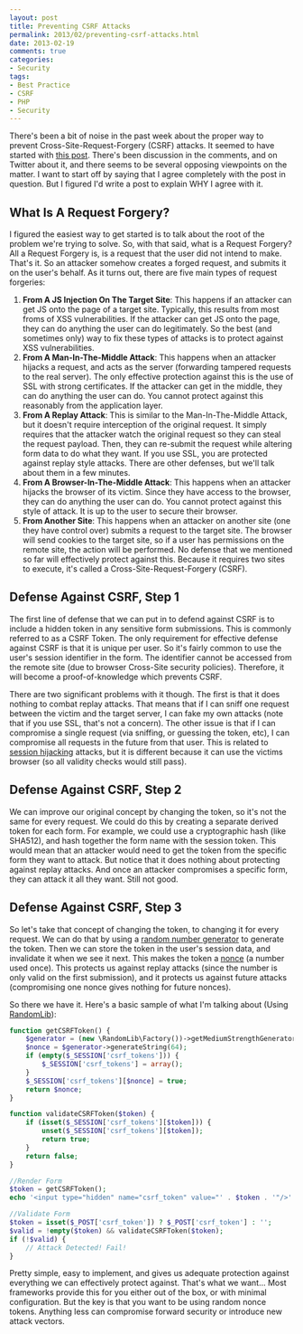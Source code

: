 ```yaml
---
layout: post
title: Preventing CSRF Attacks
permalink: 2013/02/preventing-csrf-attacks.html
date: 2013-02-19
comments: true
categories:
- Security
tags:
- Best Practice
- CSRF
- PHP
- Security
---
```


There's been a bit of noise in the past week about the proper way to prevent Cross-Site-Request-Forgery (CSRF) attacks. It seemed to have started with [this post](http://www.eschrade.com/page/generating-secure-cross-site-request-forgery-tokens-csrf/). There's been discussion in the comments, and on Twitter about it, and there seems to be several opposing viewpoints on the matter. I want to start off by saying that I agree completely with the post in question. But I figured I'd write a post to explain WHY I agree with it.
<!--more-->

## What Is A Request Forgery?


I figured the easiest way to get started is to talk about the root of the problem we're trying to solve. So, with that said, what is a Request Forgery? All a Request Forgery is, is a request that the user did not intend to make. That's it. So an attacker somehow creates a forged request, and submits it on the user's behalf. As it turns out, there are five main types of request forgeries:

 1. **From A JS Injection On The Target Site**: This happens if an attacker can get JS onto the page of a target site. Typically, this results from most froms of XSS vulnerabilities. If the attacker can get JS onto the page, they can do anything the user can do legitimately. So the best (and sometimes only) way to fix these types of attacks is to protect against XSS vulnerabilities.
 2. **From A Man-In-The-Middle Attack**: This happens when an attacker hijacks a request, and acts as the server (forwarding tampered requests to the real server). The only effective protection against this is the use of SSL with strong certificates. If the attacker can get in the middle, they can do anything the user can do. You cannot protect against this reasonably from the application layer.
 3. **From A Replay Attack**: This is similar to the Man-In-The-Middle Attack, but it doesn't require interception of the original request. It simply requires that the attacker watch the original request so they can steal the request payload. Then, they can re-submit the request while altering form data to do what they want. If you use SSL, you are protected against replay style attacks. There are other defenses, but we'll talk about them in a few minutes.
 4. **From A Browser-In-The-Middle Attack**: This happens when an attacker hijacks the browser of its victim. Since they have access to the browser, they can do anything the user can do. You cannot protect against this style of attack. It is up to the user to secure their browser.
 5. **From Another Site**: This happens when an attacker on another site (one they have control over) submits a request to the target site. The browser will send cookies to the target site, so if a user has permissions on the remote site, the action will be performed. No defense that we mentioned so far will effectively protect against this. Because it requires two sites to execute, it's called a Cross-Site-Request-Forgery (CSRF).


## Defense Against CSRF, Step 1

The first line of defense that we can put in to defend against CSRF is to include a hidden token in any sensitive form submissions. This is commonly referred to as a CSRF Token. The only requirement for effective defense against CSRF is that it is unique per user. So it's fairly common to use the user's session identifier in the form. The identifier cannot be accessed from the remote site (due to browser Cross-Site security policies). Therefore, it will become a proof-of-knowledge which prevents CSRF.

There are two significant problems with it though. The first is that it does nothing to combat replay attacks. That means that if I can sniff one request between the victim and the target server, I can fake my own attacks (note that if you use SSL, that's not a concern). The other issue is that if I can compromise a single request (via sniffing, or guessing the token, etc), I can compromise all requests in the future from that user. This is related to [session hijacking](http://en.wikipedia.org/wiki/Session_hijacking) attacks, but it is different because it can use the victims browser (so all validity checks would still pass).

## Defense Against CSRF, Step 2


We can improve our original concept by changing the token, so it's not the same for every request. We could do this by creating a separate derived token for each form. For example, we could use a cryptographic hash (like SHA512), and hash together the form name with the session token. This would mean that an attacker would need to get the token from the specific form they want to attack. But notice that it does nothing about protecting against replay attacks. And once an attacker compromises a specific form, they can attack it all they want. Still not good.

## Defense Against CSRF, Step 3


So let's take that concept of changing the token, to changing it for every request. We can do that by using a [random number generator](http://blog.ircmaxell.com/2011/07/random-number-generation-in-php.html) to generate the token. Then we can store the token in the user's session data, and invalidate it when we see it next. This makes the token a [nonce](http://en.wikipedia.org/wiki/Cryptographic_nonce) (a number used once). This protects us against replay attacks (since the number is only valid on the first submission), and it protects us against future attacks (compromising one nonce gives nothing for future nonces).

So there we have it. Here's a basic sample of what I'm talking about (Using [RandomLib](https://github.com/ircmaxell/RandomLib)):

```php
function getCSRFToken() {
    $generator = (new \RandomLib\Factory())->getMediumStrengthGenerator();
    $nonce = $generator->generateString(64);
    if (empty($_SESSION['csrf_tokens'])) {
        $_SESSION['csrf_tokens'] = array();
    }
    $_SESSION['csrf_tokens'][$nonce] = true;
    return $nonce;
}

function validateCSRFToken($token) {
    if (isset($_SESSION['csrf_tokens'][$token])) {
        unset($_SESSION['csrf_tokens'][$token]);
        return true;
    }
    return false;
}

//Render Form
$token = getCSRFToken();
echo '<input type="hidden" name="csrf_token" value="' . $token . '"/>'

//Validate Form
$token = isset($_POST['csrf_token']) ? $_POST['csrf_token'] : '';
$valid = !empty($token) && validateCSRFToken($token);
if (!$valid) {
    // Attack Detected! Fail!
}
```

Pretty simple, easy to implement, and gives us adequate protection against everything we can effectively protect against. That's what we want... Most frameworks provide this for you either out of the box, or with minimal configuration. But the key is that you want to be using random nonce tokens. Anything less can compromise forward security or introduce new attack vectors.